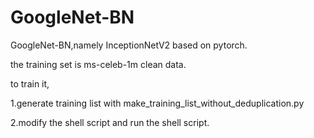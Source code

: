 # GoogleNet-BN
GoogleNet-BN,namely InceptionNetV2 based on pytorch.

the training set is ms-celeb-1m clean data. 

to train it, 

1.generate training list with make_training_list_without_deduplication.py 

2.modify the shell script and run the shell script.

